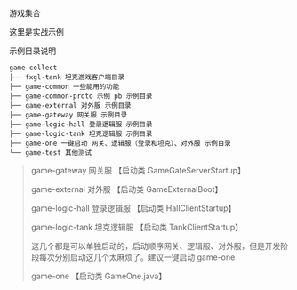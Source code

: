 游戏集合

这里是实战示例

示例目录说明
```text
game-collect
├── fxgl-tank 坦克游戏客户端目录
├── game-common 一些能用的功能
├── game-common-proto 示例 pb 示例目录
├── game-external 对外服 示例目录
├── game-gateway 网关服 示例目录
├── game-logic-hall 登录逻辑服 示例目录
├── game-logic-tank 坦克逻辑服 示例目录
├── game-one 一键启动 网关、逻辑服（登录和坦克）、对外服 示例目录
└── game-test 其他测试

```

> game-gateway 网关服 【启动类 GameGateServerStartup】
> 
> game-external 对外服 【启动类 GameExternalBoot】
> 
> game-logic-hall 登录逻辑服 【启动类 HallClientStartup】
> 
> game-logic-tank 坦克逻辑服 【启动类 TankClientStartup】
> 
> 这几个都是可以单独启动的，启动顺序网关、逻辑服、对外服，但是开发阶段每次分别启动这几个太麻烦了。建议一键启动 game-one
> 
> game-one  【启动类 GameOne.java】
